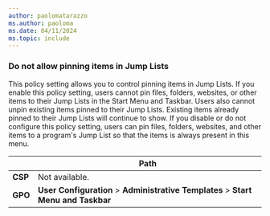 ```yaml
---
author: paolomatarazzo
ms.author: paoloma
ms.date: 04/11/2024
ms.topic: include
---
```


### Do not allow pinning items in Jump Lists

This policy setting allows you to control pinning items in Jump Lists. If you enable this policy setting, users cannot pin files, folders, websites, or other items to their Jump Lists in the Start Menu and Taskbar. Users also cannot unpin existing items pinned to their Jump Lists. Existing items already pinned to their Jump Lists will continue to show. If you disable or do not configure this policy setting, users can pin files, folders, websites, and other items to a program's Jump List so that the items is always present in this menu.

|  | Path |
|--|--|
| **CSP** | Not available. |
| **GPO** | **User Configuration** > **Administrative Templates** > **Start Menu and Taskbar** |

